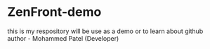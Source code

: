 # ZenFront-demo
this is my respository will be use as a demo or to learn about github
<br>
author - Mohammed Patel (Developer)
